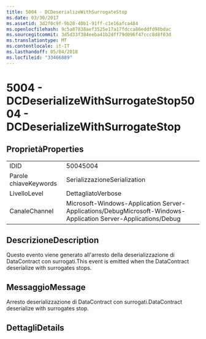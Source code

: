 ```yaml
---
title: 5004 - DCDeserializeWithSurrogateStop
ms.date: 03/30/2017
ms.assetid: 3d2f0c9f-9b28-40b1-91ff-c1e16afca484
ms.openlocfilehash: 9c5a87838aef3525e17a17fdcca86eddfd98bdac
ms.sourcegitcommit: 3d5d33f384eeba41b2dff79d096f47ccc8d8f03d
ms.translationtype: MT
ms.contentlocale: it-IT
ms.lasthandoff: 05/04/2018
ms.locfileid: "33466889"
---
```

# <a name="5004---dcdeserializewithsurrogatestop"></a><span data-ttu-id="32de6-102">5004 - DCDeserializeWithSurrogateStop</span><span class="sxs-lookup"><span data-stu-id="32de6-102">5004 - DCDeserializeWithSurrogateStop</span></span>
## <a name="properties"></a><span data-ttu-id="32de6-103">Proprietà</span><span class="sxs-lookup"><span data-stu-id="32de6-103">Properties</span></span>  
  
|||  
|-|-|  
|<span data-ttu-id="32de6-104">ID</span><span class="sxs-lookup"><span data-stu-id="32de6-104">ID</span></span>|<span data-ttu-id="32de6-105">5004</span><span class="sxs-lookup"><span data-stu-id="32de6-105">5004</span></span>|  
|<span data-ttu-id="32de6-106">Parole chiave</span><span class="sxs-lookup"><span data-stu-id="32de6-106">Keywords</span></span>|<span data-ttu-id="32de6-107">Serializzazione</span><span class="sxs-lookup"><span data-stu-id="32de6-107">Serialization</span></span>|  
|<span data-ttu-id="32de6-108">Livello</span><span class="sxs-lookup"><span data-stu-id="32de6-108">Level</span></span>|<span data-ttu-id="32de6-109">Dettagliato</span><span class="sxs-lookup"><span data-stu-id="32de6-109">Verbose</span></span>|  
|<span data-ttu-id="32de6-110">Canale</span><span class="sxs-lookup"><span data-stu-id="32de6-110">Channel</span></span>|<span data-ttu-id="32de6-111">Microsoft-Windows-Application Server-Applications/Debug</span><span class="sxs-lookup"><span data-stu-id="32de6-111">Microsoft-Windows-Application Server-Applications/Debug</span></span>|  
  
## <a name="description"></a><span data-ttu-id="32de6-112">Descrizione</span><span class="sxs-lookup"><span data-stu-id="32de6-112">Description</span></span>  
 <span data-ttu-id="32de6-113">Questo evento viene generato all'arresto della deserializzazione di DataContract con surrogati.</span><span class="sxs-lookup"><span data-stu-id="32de6-113">This event is emitted when the DataContract deserialize with surrogates stops.</span></span>  
  
## <a name="message"></a><span data-ttu-id="32de6-114">Messaggio</span><span class="sxs-lookup"><span data-stu-id="32de6-114">Message</span></span>  
 <span data-ttu-id="32de6-115">Arresto deserializzazione di DataContract con surrogati.</span><span class="sxs-lookup"><span data-stu-id="32de6-115">DataContract deserialize with surrogates stop.</span></span>  
  
## <a name="details"></a><span data-ttu-id="32de6-116">Dettagli</span><span class="sxs-lookup"><span data-stu-id="32de6-116">Details</span></span>

